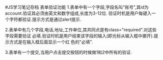 #JS学习笔记存档
表单验证功能
1.表单中有一个字段,字段名叫"账号",其id为account.验证其必须由英文和数字组成,长度为3-12位.
验证时机是用户每键入一个字符都验证.提示方式是通过alert提示.

2.表单中有几个字段,电话,地址,工作单位,其共同点是有class="required".对这些字段需要验证
必填.验证时机是用户结束该字段的输入(即光标从输入框中挪开).提示方式是在输入框后面显示一个红
色的"必填".

3.表单有一个提交,当用户点击提交按钮的时候做1和2中所有的验证.